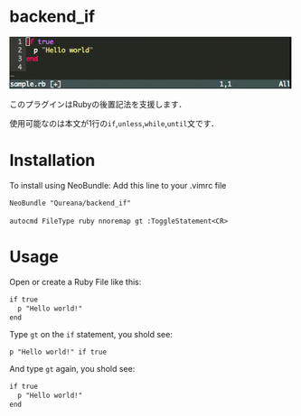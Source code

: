 backend_if
==========

![](./anime.gif)

このプラグインはRubyの後置記法を支援します．

使用可能なのは本文が1行の`if`,`unless`,`while`,`until`文です．
# Installation

To install using NeoBundle:
Add this line to your .vimrc file

```
NeoBundle "Qureana/backend_if"

autocmd FileType ruby nnoremap gt :ToggleStatement<CR>
```

# Usage
 Open or create a Ruby File like this:

```
if true
  p "Hello world!"
end
```
Type `gt` on the `if` statement, you shold see:

```
p "Hello world!" if true
```
And type `gt` again, you shold see:

```
if true
  p "Hello world!"
end
```


